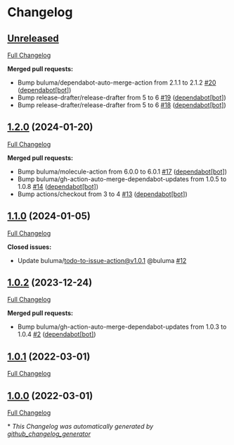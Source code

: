 # Changelog

## [Unreleased](https://github.com/buluma/ansible-role-nomad/tree/HEAD)

[Full Changelog](https://github.com/buluma/ansible-role-nomad/compare/1.2.0...HEAD)

**Merged pull requests:**

- Bump buluma/dependabot-auto-merge-action from 2.1.1 to 2.1.2 [\#20](https://github.com/buluma/ansible-role-nomad/pull/20) ([dependabot[bot]](https://github.com/apps/dependabot))
- Bump release-drafter/release-drafter from 5 to 6 [\#19](https://github.com/buluma/ansible-role-nomad/pull/19) ([dependabot[bot]](https://github.com/apps/dependabot))
- Bump release-drafter/release-drafter from 5 to 6 [\#18](https://github.com/buluma/ansible-role-nomad/pull/18) ([dependabot[bot]](https://github.com/apps/dependabot))

## [1.2.0](https://github.com/buluma/ansible-role-nomad/tree/1.2.0) (2024-01-20)

[Full Changelog](https://github.com/buluma/ansible-role-nomad/compare/1.1.0...1.2.0)

**Merged pull requests:**

- Bump buluma/molecule-action from 6.0.0 to 6.0.1 [\#17](https://github.com/buluma/ansible-role-nomad/pull/17) ([dependabot[bot]](https://github.com/apps/dependabot))
- Bump buluma/gh-action-auto-merge-dependabot-updates from 1.0.5 to 1.0.8 [\#14](https://github.com/buluma/ansible-role-nomad/pull/14) ([dependabot[bot]](https://github.com/apps/dependabot))
- Bump actions/checkout from 3 to 4 [\#13](https://github.com/buluma/ansible-role-nomad/pull/13) ([dependabot[bot]](https://github.com/apps/dependabot))

## [1.1.0](https://github.com/buluma/ansible-role-nomad/tree/1.1.0) (2024-01-05)

[Full Changelog](https://github.com/buluma/ansible-role-nomad/compare/1.0.2...1.1.0)

**Closed issues:**

- Update buluma/todo-to-issue-action@v1.0.1 @buluma [\#12](https://github.com/buluma/ansible-role-nomad/issues/12)

## [1.0.2](https://github.com/buluma/ansible-role-nomad/tree/1.0.2) (2023-12-24)

[Full Changelog](https://github.com/buluma/ansible-role-nomad/compare/1.0.1...1.0.2)

**Merged pull requests:**

- Bump buluma/gh-action-auto-merge-dependabot-updates from 1.0.3 to 1.0.4 [\#2](https://github.com/buluma/ansible-role-nomad/pull/2) ([dependabot[bot]](https://github.com/apps/dependabot))

## [1.0.1](https://github.com/buluma/ansible-role-nomad/tree/1.0.1) (2022-03-01)

[Full Changelog](https://github.com/buluma/ansible-role-nomad/compare/1.0.0...1.0.1)

## [1.0.0](https://github.com/buluma/ansible-role-nomad/tree/1.0.0) (2022-03-01)

[Full Changelog](https://github.com/buluma/ansible-role-nomad/compare/6678a8ac93eef48999b3159dabb9279a8016f1df...1.0.0)



\* *This Changelog was automatically generated by [github_changelog_generator](https://github.com/github-changelog-generator/github-changelog-generator)*
